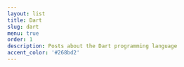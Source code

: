 ```yaml
---
layout: list
title: Dart
slug: dart
menu: true
order: 1
description: Posts about the Dart programming language
accent_color: '#268bd2'
---
```

